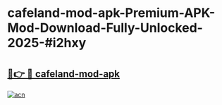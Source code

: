 # cafeland-mod-apk-Premium-APK-Mod-Download-Fully-Unlocked-2025-#i2hxy

# <h2><a href="https://bedroomkl.my?title=cafeland-mod-apk&ref=1AP">🔗👉 🔴 cafeland-mod-apk</a></h2>

[![acn](https://github.com/user-attachments/assets/0f9c940e-d8b0-45ae-aac7-cd30a18b3e1c)](https://bedroomkl.my?title=cafeland-mod-apk&ref=1AP)

